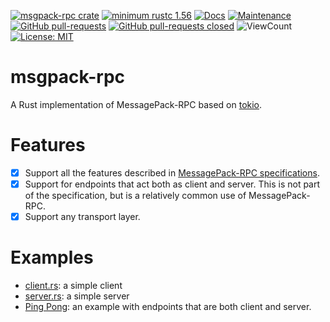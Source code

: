 [![msgpack-rpc crate](https://img.shields.io/crates/v/msgpack-rpc.svg)](https://crates.io/crates/msgpack-rpc)
[![minimum rustc 1.56](https://img.shields.io/badge/rustc-1.56+-blue.svg)](https://rust-lang.github.io/rfcs/2495-min-rust-version.html)
[![Docs](https://docs.rs/msgpack-rpc/badge.svg)](https://docs.rs/msgpack-rpc)
[![Maintenance](https://img.shields.io/badge/Maintained%3F-yes-green.svg)](https://GitHub.com/Sollimann/msgpack-rpc/graphs/commit-activity)
[![GitHub pull-requests](https://img.shields.io/github/issues-pr/Sollimann/msgpack-rpc.svg)](https://GitHub.com/Sollimann/msgpack-rpc/pulls)
[![GitHub pull-requests closed](https://img.shields.io/github/issues-pr-closed/Sollimann/msgpack-rpc.svg)](https://GitHub.com/Sollimann/msgpack-rpc/pulls)
![ViewCount](https://views.whatilearened.today/views/github/Sollimann/msgpack-rpc.svg)
[![License: MIT](https://img.shields.io/badge/License-MIT-yellow.svg)](https://opensource.org/licenses/MIT)

msgpack-rpc
=======

A Rust implementation of MessagePack-RPC based on [tokio](http://tokio.rs/).

Features
========

- [X] Support all the features described in [MessagePack-RPC specifications](https://github.com/msgpack/msgpack/blob/master/spec.md).
- [X] Support for endpoints that act both as client and server. This is not part of the specification, but is a relatively common use of MessagePack-RPC.
- [X] Support any transport layer.

Examples
========

- [client.rs](https://github.com/little-dude/rmp-rpc/blob/master/examples/client.rs): a simple client
- [server.rs](https://github.com/little-dude/rmp-rpc/blob/master/examples/server.rs): a simple server
- [Ping Pong](https://github.com/little-dude/rmp-rpc/blob/master/examples/ping_pong.rs): an example with endpoints that are both client and server.
